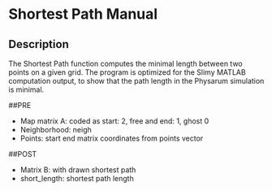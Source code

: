 # Shortest Path Manual

## Description
The Shortest Path function computes the minimal length between two points on a given grid. The program is optimized for the Slimy MATLAB computation output, to show that the path length in the Physarum simulation is minimal.

##PRE
* Map matrix A: coded as start: 2, free and end: 1, ghost 0 
* Neighborhood: neigh
* Points: start end matrix coordinates from points vector

##POST
* Matrix B: with drawn shortest path 
* short_length: shortest path length
